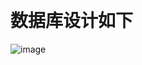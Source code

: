 ﻿﻿﻿# 数据库设计如下﻿![image](https://github.com/resisterdkdk/Mini-Program-for-used-books/raw/master/7_design/7_2_DatabaseDesign.png)